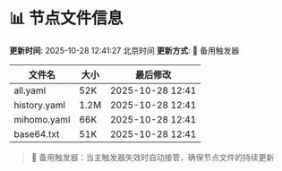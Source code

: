 # 📊 节点文件信息

**更新时间**: 2025-10-28 12:41:27 北京时间
**更新方式**: 🔄 备用触发器

| 文件名 | 大小 | 最后修改 |
|--------|------|----------|
| all.yaml | 52K | 2025-10-28 12:41 |
| history.yaml | 1.2M | 2025-10-28 12:41 |
| mihomo.yaml | 66K | 2025-10-28 12:41 |
| base64.txt | 51K | 2025-10-28 12:41 |

> 🔄 备用触发器：当主触发器失效时自动接管，确保节点文件的持续更新
